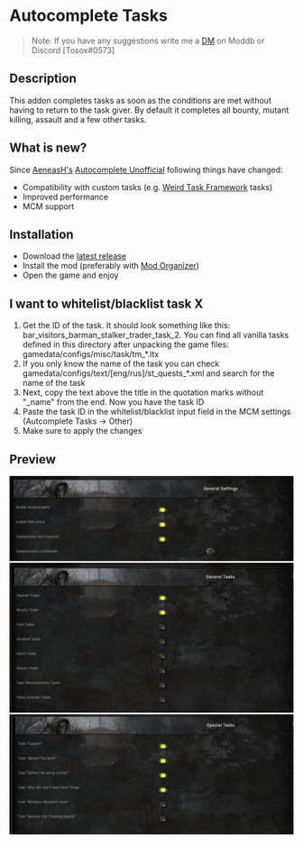 # Autocomplete Tasks

> Note: If you have any suggestions write me a [DM](https://www.moddb.com/messages/compose?to=Tosox) on Moddb or Discord [Tosox#0573]

## Description

This addon completes tasks as soon as the conditions are met without having to return to the task giver. By default it completes all bounty, mutant killing, assault and a few other tasks.

## What is new?

Since [AeneasH's](https://www.moddb.com/members/aeneash) [Autocomplete Unofficial](https://www.moddb.com/mods/stalker-anomaly/addons/autocomplete-unofficial-1-5-1) following things have changed:
* Compatibility with custom tasks (e.g. [Weird Task Framework](https://www.moddb.com/mods/stalker-anomaly/addons/weird-tasks-framework) tasks)
* Improved performance
* MCM support

## Installation

* Download the [latest release](https://www.moddb.com/mods/stalker-anomaly/addons/dltx-unofficial-autocomplete-v4)
* Install the mod (preferably with [Mod Organizer](https://github.com/ModOrganizer2/modorganizer/releases/))
* Open the game and enjoy

## I want to whitelist/blacklist task X
1. Get the ID of the task. It should look something like this: bar_visitors_barman_stalker_trader_task_2. You can find all vanilla tasks defined in this directory after unpacking the game files: gamedata/configs/misc/task/tm_\*.ltx
2. If you only know the name of the task you can check gamedata/configs/text/[eng/rus]/st_quests_\*.xml and search for the name of the task
3. Next, copy the text above the title in the quotation marks without "_name" from the end. Now you have the task ID
4. Paste the task ID in the whitelist/blacklist input field in the MCM settings (Autcomplete Tasks -> Other)
5. Make sure to apply the changes

## Preview

<img src="readme-res/general.png" alt="general" width="519" />

<img src="readme-res/general_tasks.png" alt="general_tasks" width="526" />

<img src="readme-res/special_tasks.png" alt="special_tasks" width="530" />
